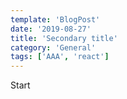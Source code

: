 ```yaml
---
template: 'BlogPost'
date: '2019-08-27'
title: 'Secondary title'
category: 'General'
tags: ['AAA', 'react']
---
```


Start

